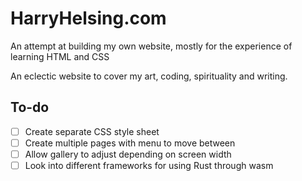 # HarryHelsing.com
An attempt at building my own website, mostly for the experience of learning HTML and CSS

An eclectic website to cover my art, coding, spirituality and writing.  
## To-do
- [ ] Create separate CSS style sheet
- [ ] Create multiple pages with menu to move between
- [ ] Allow gallery to adjust depending on screen width
- [ ] Look into different frameworks for using Rust through wasm
